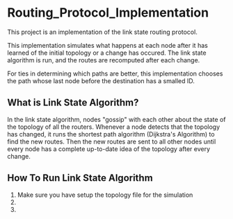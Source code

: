 # Routing_Protocol_Implementation

This project is an implementation of the link state routing protocol. 

This implementation simulates what happens at each node after it has learned of the initial topology or a change has occured. The link state algorithm is run, and the routes are recomputed after each change. 

For ties in determining which paths are better, this implementation chooses the path whose last node before the destination has a smalled ID. 


## What is Link State Algorithm?

In the link state algorithm, nodes "gossip" with each other about the state of the topology of all the routers. Whenever a node detects that the topology has changed, it runs the shortest path algorithm (Dijkstra's Algorithm) to find the new routes. Then the new routes are sent to all other nodes until every node has a complete up-to-date idea of the topology after every change.  


## How To Run Link State Algorithm

1. Make sure you have setup the topology file for the simulation
2. 
3. 

